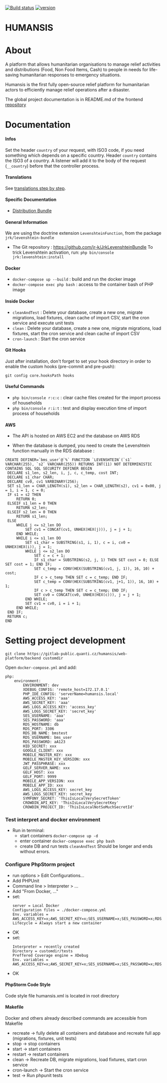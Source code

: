 [![Build status](https://gitlab-public.quanti.cz/humansis/web-platform/backend/badges/develop/pipeline.svg)](https://gitlab-public.quanti.cz/humansis/web-platform/backend/-/commits/develop)
[![version](https://img.shields.io/badge/dynamic/json?color=blue&label=version&query=%24%5B0%5D.name&url=https%3A%2F%2Fgitlab-public.quanti.cz%2Fapi%2Fv4%2Fprojects%2F12%2Frepository%2Ftags)](https://gitlab-public.quanti.cz/humansis/web-platform/backend/)

HUMANSIS
==============

# About

A platform that allows humanitarian organisations to manage relief activities and distributions (Food, Non Food Items, Cash) to people in needs for life-saving humanitarian responses to emergency situations.

Humansis is the first fully open-source relief platform for humanitarian actors to efficiently manage relief operations after a disaster.

The global project documentation is in README.md of the frontend [repository](https://github.com/humansis/front)

# Documentation

#### Infos

Set the header `country` of your request, with ISO3 code, if you need something which depends on a specific country.
Header `country` contains the ISO3 of a country. A listener will add it to the body of the request (`__country`)
before that the controller process.

#### Translations

See [translations step by step](translations.md).

#### Specific Documentation
- [Distribution Bundle](src/DistributionBundle/README.md)

#### General Information

We are using the doctrine extension `LevenshteinFunction`, from the package `jrk/levenshtein-bundle`
- The Git repository : https://github.com/jr-k/JrkLevenshteinBundle
To trick Levenshtein activation, run: `php bin/console jrk:levenshtein:install`

#### Docker

- `docker-compose up --build` : build and run the docker image
- `docker-compose exec php bash` : access to the container bash of PHP image

#### Inside Docker

- `cleanAndTest` : Delete your database, create a new one, migrate migrations, load fixtures, clean cache of import CSV, start the cron service and execute unit tests
- `clean` : Delete your database, create a new one, migrate migrations, load fixtures, start the cron service and clean cache of import CSV
- `cron-launch` : Start the cron service

#### Git Hooks

Just after installation, don't forget to set your hook directory in order to enable the custom hooks (pre-commit and pre-push):

`git config core.hooksPath hooks`

#### Useful Commands

- `php bin/console r:c:c` : clear cache files created for the import process of households
- `php bin/console r:i:t` : test and display execution time of import process of households

#### AWS

- The API is hosted on AWS EC2 and the database on AWS RDS

- When the database is dumped, you need to create the Levenshtein function manually in the RDS database :
```
CREATE DEFINER=`bms_user`@`%` FUNCTION `LEVENSHTEIN`(`s1` VARCHAR(255), `s2` VARCHAR(255)) RETURNS INT(11) NOT DETERMINISTIC CONTAINS SQL SQL SECURITY DEFINER BEGIN
 DECLARE s1_len, s2_len, i, j, c, c_temp, cost INT;
 DECLARE s1_char CHAR;
 DECLARE cv0, cv1 VARBINARY(256);
 SET s1_len = CHAR_LENGTH(s1), s2_len = CHAR_LENGTH(s2), cv1 = 0x00, j = 1, i = 1, c = 0;
 IF s1 = s2 THEN
     RETURN 0;
 ELSEIF s1_len = 0 THEN
     RETURN s2_len;
 ELSEIF s2_len = 0 THEN
     RETURN s1_len;
 ELSE
     WHILE j <= s2_len DO
         SET cv1 = CONCAT(cv1, UNHEX(HEX(j))), j = j + 1;
     END WHILE;
     WHILE i <= s1_len DO
         SET s1_char = SUBSTRING(s1, i, 1), c = i, cv0 = UNHEX(HEX(i)), j = 1;
         WHILE j <= s2_len DO
             SET c = c + 1;
             IF s1_char = SUBSTRING(s2, j, 1) THEN SET cost = 0; ELSE SET cost = 1; END IF;
             SET c_temp = CONV(HEX(SUBSTRING(cv1, j, 1)), 16, 10) + cost;
             IF c > c_temp THEN SET c = c_temp; END IF;
             SET c_temp = CONV(HEX(SUBSTRING(cv1, j+1, 1)), 16, 10) + 1;
             IF c > c_temp THEN SET c = c_temp; END IF;
             SET cv0 = CONCAT(cv0, UNHEX(HEX(c))), j = j + 1;
         END WHILE;
         SET cv1 = cv0, i = i + 1;
     END WHILE;
 END IF;
 RETURN c;
END
```

# Setting project development

```
git clone https://gitlab-public.quanti.cz/humansis/web-platform/backend customdir
```

Open `docker-compose.yml` and add:
```
php:
    environment:
        ENVIRONMENT: dev
        XDEBUG_CONFIG: 'remote_host=172.17.0.1'
        PHP_IDE_CONFIG: 'serverName=humansis.local'
        AWS_ACCESS_KEY: 'aaa'
        AWS_SECRET_KEY: 'aaa'
        AWS_LOGS_ACCESS_KEY: 'access_key'
        AWS_LOGS_SECRET_KEY: 'secret_key'
        SES_USERNAME: 'aaa'
        SES_PASSWORD: 'aaa'
        RDS_HOSTNAME: db
        RDS_PORT: 3306
        RDS_DB_NAME: bmstest
        RDS_USERNAME: bms_user
        RDS_PASSWORD: aA123
        HID_SECRET: xxx
        GOOGLE_CLIENT: xxx
        MOBILE_MASTER_KEY: xxx
        MOBILE_MASTER_KEY_VERSION: xxx
        JWT_PASSPHRASE: xxx
        GELF_SERVER_NAME: xxx
        GELF_HOST: xxx
        GELF_PORT: 9999
        MOBILE_APP_VERSION: xxx
        MOBILE_APP_ID: xxx
        AWS_LOGS_ACCESS_KEY: secret_key
        AWS_LOGS_SECRET_KEY: secret_key
        SYMFONY_SECRET: 'ThisIsLocalVerySecretToken'
        CROWDIN_API_KEY: 'ThisIsLocalVerySecretKey'
        CROWDIN_PROJECT_ID: 'ThisIsLocalNotSoMuchSecretId'
```

### Test interpret and docker environment
- Run in terminal:
  - start containers `docker-compose up -d`
  - enter container `docker-compose exec php bash`
  - create DB and run tests `cleanAndTest` Should be longer and ends without errors.

### Configure PhpStorm project
- run options > Edit Configurations...
- Add PHPUnit
- Command line > Interpreter > ...
- Add "From Docker, ..."
- set:
  ```
  server = Local Docker
  Configuration files = ./docker-compose.yml
  Env. variables = AWS_ACCESS_KEY=x;AWS_SECRET_KEY=x;SES_USERNAME=x;SES_PASSWORD=x;RDS_HOSTNAME=db;RDS_PORT=3306;RDS_DB_NAME=bms;RDS_USERNAME=bms_user;RDS_PASSWORD=aA123;GOOGLE_CLIENT=aaa;JWT_PASSPHRASE=xxx;GELF_SERVER_NAME=xxx;GELF_HOST=xxx;GELF_PORT=9999;HID_SECRET=bbb;MOBILE_MASTER_KEY=aaaa;MOBILE_APP_VERSION=0;MOBILE_APP_ID=0;AWS_LOGS_ACCESS_KEY=secret_key;AWS_LOGS_SECRET_KEY=secret_key
  Lifecycle = Always start a new container
  ```
- OK
- set:
  ```
  Interpreter = recently created
  Directory = customdir/tests
  Preffered Coverage engine = XDebug
  Env. variables = AWS_ACCESS_KEY=x;AWS_SECRET_KEY=x;SES_USERNAME=x;SES_PASSWORD=x;RDS_HOSTNAME=db;RDS_PORT=3306;RDS_DB_NAME=bms;RDS_USERNAME=bms_user;RDS_PASSWORD=aA123;GOOGLE_CLIENT=aaa;JWT_PASSPHRASE=xxx;GELF_SERVER_NAME=xxx;GELF_HOST=xxx;GELF_PORT=9999;HID_SECRET=bbb;MOBILE_MASTER_KEY=aaaa;MOBILE_APP_VERSION=0;MOBILE_APP_ID=0;AWS_LOGS_ACCESS_KEY=secret_key;AWS_LOGS_SECRET_KEY=secret_key
  ```
- OK

#### PhpStorm Code Style
Code style file humansis.xml is located in root directory

#### Makefile
Docker and others already described commands are accessible from Makefile
* recreate -> fully delete all containers and database and recreate full app (migrations, fixtures, unit tests)
* stop -> stop containers
* start -> start containers
* restart -> restart containers
* clean -> Recreate DB, migrate migrations, load fixtures, start cron service
* cron-launch -> Start the cron service
* test -> Run phpunit tests
